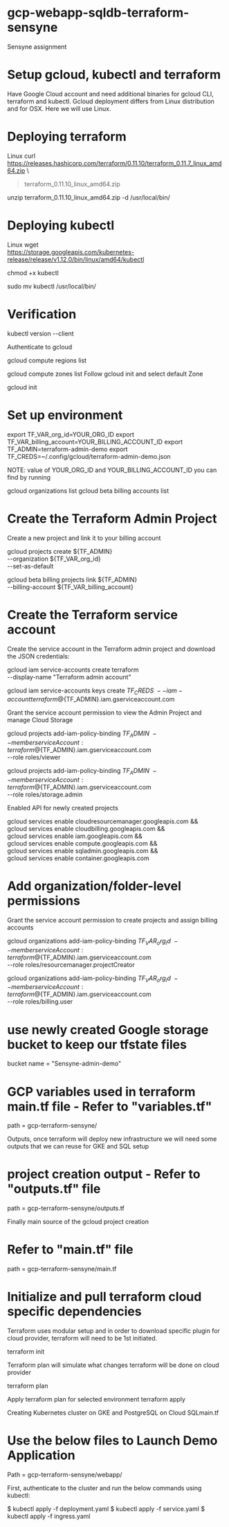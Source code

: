 # gcp-webapp-sqldb-terraform-sensyne
  Sensyne assignment
# Setup gcloud, kubectl and terraform
  Have Google Cloud account and need additional binaries for gcloud CLI, terraform and kubectl. Gcloud deployment differs from Linux distribution and for OSX. Here we will use Linux.

# Deploying terraform
Linux
curl https://releases.hashicorp.com/terraform/0.11.10/terraform_0.11.7_linux_amd64.zip \
> terraform_0.11.10_linux_amd64.zip

unzip terraform_0.11.10_linux_amd64.zip -d /usr/local/bin/

# Deploying kubectl
Linux
wget \
https://storage.googleapis.com/kubernetes-release/release/v1.12.0/bin/linux/amd64/kubectl

chmod +x kubectl

sudo mv kubectl /usr/local/bin/
# Verification
kubectl version --client

Authenticate to gcloud

gcloud compute regions list

gcloud compute zones list
Follow gcloud init and select default Zone

gcloud init

# Set up environment
export TF_VAR_org_id=YOUR_ORG_ID
export TF_VAR_billing_account=YOUR_BILLING_ACCOUNT_ID
export TF_ADMIN=terraform-admin-demo
export TF_CREDS=~/.config/gcloud/terraform-admin-demo.json

NOTE: value of YOUR_ORG_ID and YOUR_BILLING_ACCOUNT_ID you can find by running

gcloud organizations list
gcloud beta billing accounts list

# Create the Terraform Admin Project
Create a new project and link it to your billing account

 gcloud projects create ${TF_ADMIN} \
 --organization ${TF_VAR_org_id} \
 --set-as-default

 gcloud beta billing projects link ${TF_ADMIN} \
 --billing-account ${TF_VAR_billing_account}

# Create the Terraform service account
Create the service account in the Terraform admin project and download the JSON credentials:

  gcloud iam service-accounts create terraform \
  --display-name "Terraform admin account"

  gcloud iam service-accounts keys create ${TF_CREDS} \
  --iam-account terraform@${TF_ADMIN}.iam.gserviceaccount.com

Grant the service account permission to view the Admin Project and manage Cloud Storage

  gcloud projects add-iam-policy-binding ${TF_ADMIN} \
   --member serviceAccount:terraform@${TF_ADMIN}.iam.gserviceaccount.com \
     --role roles/viewer
 
  gcloud projects add-iam-policy-binding ${TF_ADMIN} \
   --member serviceAccount:terraform@${TF_ADMIN}.iam.gserviceaccount.com \
    --role roles/storage.admin

Enabled API for newly created projects

gcloud services enable cloudresourcemanager.googleapis.com && \
gcloud services enable cloudbilling.googleapis.com && \
gcloud services enable iam.googleapis.com && \
gcloud services enable compute.googleapis.com && \
gcloud services enable sqladmin.googleapis.com && \
gcloud services enable container.googleapis.com

# Add organization/folder-level permissions
Grant the service account permission to create projects and assign billing accounts

  gcloud organizations add-iam-policy-binding ${TF_VAR_org_id} \
  --member serviceAccount:terraform@${TF_ADMIN}.iam.gserviceaccount.com \
  --role roles/resourcemanager.projectCreator

  gcloud organizations add-iam-policy-binding ${TF_VAR_org_id} \
  --member serviceAccount:terraform@${TF_ADMIN}.iam.gserviceaccount.com \
  --role roles/billing.user

# use newly created Google storage bucket to keep our tfstate files
 bucket name = "Sensyne-admin-demo"
 
# GCP variables used in terraform main.tf file - Refer to "variables.tf"
path = gcp-terraform-sensyne/

Outputs, once terraform will deploy new infrastructure we will need some outputs that we can reuse for GKE and SQL setup
# project creation output - Refer to "outputs.tf" file
path = gcp-terraform-sensyne/outputs.tf

Finally main source of the gcloud project creation
# Refer to "main.tf" file
path = gcp-terraform-sensyne/main.tf

# Initialize and pull terraform cloud specific dependencies
Terraform uses modular setup and in order to download specific plugin for cloud provider, terraform will need to be 1st initiated.

terraform init

Terraform plan will simulate what changes terraform will be done on cloud provider

terraform plan

Apply terraform plan for selected environment
terraform apply

Creating Kubernetes cluster on GKE and PostgreSQL on Cloud SQLmain.tf

# Use the below files to Launch Demo Application 
Path = gcp-terraform-sensyne/webapp/

First, authenticate to the cluster and run the below commands using kubectl:

$ kubectl apply -f deployment.yaml
$ kubectl apply -f service.yaml
$ kubectl apply -f ingress.yaml
